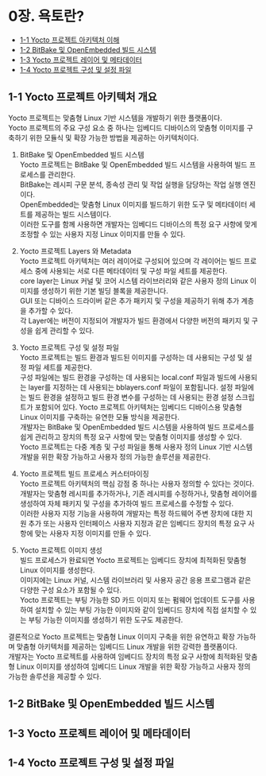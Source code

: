 # 0장. **욕토란?**

  * [1-1 Yocto 프로젝트 아키텍처 이해](#1-1-yocto-프로젝트-아키텍처-개요)
  * [1-2 BitBake 및 OpenEmbedded 빌드 시스템](#1-2-bitbake-및-openembedded-빌드-시스템)
  * [1-3 Yocto 프로젝트 레이어 및 메타데이터](#1-3-yocto-프로젝트-레이어-및-메타데이터)
  * [1-4 Yocto 프로젝트 구성 및 설정 파일](#1-4-yocto-프로젝트-구성-및-설정-파일)

## 1-1 Yocto 프로젝트 아키텍처 개요  
  Yocto 프로젝트는 맞춤형 Linux 기반 시스템을 개발하기 위한 플랫폼이다.  
  Yocto 프로젝트의 주요 구성 요소 중 하나는 임베디드 디바이스의 맞춤형 이미지를 구축하기 위한 모듈식 및 확장 가능한 방법을 제공하는 아키텍처이다.  
  
  1. BitBake 및 OpenEmbedded 빌드 시스템  
    Yocto 프로젝트는 BitBake 및 OpenEmbedded 빌드 시스템을 사용하여 빌드 프로세스를 관리한다.  
    BitBake는 레시피 구문 분석, 종속성 관리 및 작업 실행을 담당하는 작업 실행 엔진이다.  
    OpenEmbedded는 맞춤형 Linux 이미지를 빌드하기 위한 도구 및 메타데이터 세트를 제공하는 빌드 시스템이다.  
    이러한 도구를 함께 사용하면 개발자는 임베디드 디바이스의 특정 요구 사항에 맞게 조정할 수 있는 사용자 지정 Linux 이미지를 만들 수 있다.
  
  2. Yocto 프로젝트 Layers 와 Metadata  
    Yocto 프로젝트 아키텍처는 여러 레이어로 구성되어 있으며 각 레이어는 빌드 프로세스 중에 사용되는 서로 다른 메타데이터 및 구성 파일 세트를 제공한다.  
    core layer는 Linux 커널 및 코어 시스템 라이브러리와 같은 사용자 정의 Linux 이미지를 생성하기 위한 기본 빌딩 블록을 제공한니다.  
    GUI 또는 디바이스 드라이버 같은 추가 패키지 및 구성을 제공하기 위해 추가 계층을 추가할 수 있다.  
    각 Layer에는 버전이 지정되어 개발자가 빌드 환경에서 다양한 버전의 패키지 및 구성을 쉽게 관리할 수 있다.
  
  3. Yocto 프로젝트 구성 및 설정 파일  
    Yocto 프로젝트는 빌드 환경과 빌드된 이미지를 구성하는 데 사용되는 구성 및 설정 파일 세트를 제공한다.  
    구성 파일에는 빌드 환경을 구성하는 데 사용되는 local.conf 파일과 빌드에 사용되는 layer를 지정하는 데 사용되는 bblayers.conf 파일이 포함됩니다. 설정 파일에는 빌드 환경을 설정하고 빌드 환경 변수를 구성하는 데 사용되는 환경 설정 스크립트가 포함되어 있다.
    Yocto 프로젝트 아키텍처는 임베디드 디바이스용 맞춤형 Linux 이미지를 구축하는 유연한 모듈 방식을 제공한다.  
    개발자는 BitBake 및 OpenEmbedded 빌드 시스템을 사용하여 빌드 프로세스를 쉽게 관리하고 장치의 특정 요구 사항에 맞는 맞춤형 이미지를 생성할 수 있다.  
    Yocto 프로젝트는 다중 계층 및 구성 파일을 통해 사용자 정의 Linux 기반 시스템 개발을 위한 확장 가능하고 사용자 정의 가능한 솔루션을 제공한다.  
  
  4. Yocto 프로젝트 빌드 프로세스 커스터마이징  
    Yocto 프로젝트 아키텍처의 핵심 강점 중 하나는 사용자 정의할 수 있다는 것이다.  
    개발자는 맞춤형 레시피를 추가하거나, 기존 레시피를 수정하거나, 맞춤형 레이어를 생성하여 자체 패키지 및 구성을 추가하여 빌드 프로세스를 수정할 수 있다.  
    이러한 사용자 지정 기능을 사용하여 개발자는 특정 하드웨어 주변 장치에 대한 지원 추가 또는 사용자 인터페이스 사용자 지정과 같은 임베디드 장치의 특정 요구 사항에 맞는 사용자 지정 이미지를 만들 수 있다.

  5. Yocto 프로젝트 이미지 생성  
    빌드 프로세스가 완료되면 Yocto 프로젝트는 임베디드 장치에 최적화된 맞춤형 Linux 이미지를 생성한다.  
    이미지에는 Linux 커널, 시스템 라이브러리 및 사용자 공간 응용 프로그램과 같은 다양한 구성 요소가 포함될 수 있다.  
    Yocto 프로젝트는 부팅 가능한 SD 카드 이미지 또는 펌웨어 업데이트 도구를 사용하여 설치할 수 있는 부팅 가능한 이미지와 같이 임베디드 장치에 직접 설치할 수 있는 부팅 가능한 이미지를 생성하기 위한 도구도 제공한다.
  
  결론적으로 Yocto 프로젝트는 맞춤형 Linux 이미지 구축을 위한 유연하고 확장 가능하며 맞춤형 아키텍처를 제공하는 임베디드 Linux 개발을 위한 강력한 플랫폼이다.  
  개발자는 Yocto 프로젝트를 사용하여 임베디드 장치의 특정 요구 사항에 최적화된 맞춤형 Linux 이미지를 생성하여 임베디드 Linux 개발을 위한 확장 가능하고 사용자 정의 가능한 솔루션을 제공할 수 있다.

## 1-2 BitBake 및 OpenEmbedded 빌드 시스템  
## 1-3 Yocto 프로젝트 레이어 및 메타데이터  
## 1-4 Yocto 프로젝트 구성 및 설정 파일  